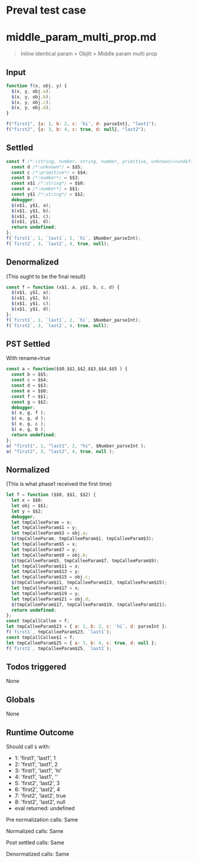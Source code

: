 # Preval test case

# middle_param_multi_prop.md

> Inline identical param > Objlit > Middle param multi prop
>
>

## Input

`````js filename=intro
function f(x, obj, y) {
  $(x, y, obj.a);
  $(x, y, obj.b);
  $(x, y, obj.c);
  $(x, y, obj.d);
}

f("first1", {a: 1, b: 2, c: 'hi', d: parseInt}, "last1");
f("first2", {a: 3, b: 4, c: true, d: null}, "last2");
`````


## Settled


`````js filename=intro
const f /*:(string, number, string, number, primitive, unknown)=>undefined*/ = function ($$0, $$1, $$2, $$3, $$4, $$5) {
  const d /*:unknown*/ = $$5;
  const c /*:primitive*/ = $$4;
  const b /*:number*/ = $$3;
  const x$1 /*:string*/ = $$0;
  const a /*:number*/ = $$1;
  const y$1 /*:string*/ = $$2;
  debugger;
  $(x$1, y$1, a);
  $(x$1, y$1, b);
  $(x$1, y$1, c);
  $(x$1, y$1, d);
  return undefined;
};
f(`first1`, 1, `last1`, 2, `hi`, $Number_parseInt);
f(`first2`, 3, `last2`, 4, true, null);
`````


## Denormalized
(This ought to be the final result)

`````js filename=intro
const f = function (x$1, a, y$1, b, c, d) {
  $(x$1, y$1, a);
  $(x$1, y$1, b);
  $(x$1, y$1, c);
  $(x$1, y$1, d);
};
f(`first1`, 1, `last1`, 2, `hi`, $Number_parseInt);
f(`first2`, 3, `last2`, 4, true, null);
`````


## PST Settled
With rename=true

`````js filename=intro
const a = function($$0,$$1,$$2,$$3,$$4,$$5 ) {
  const b = $$5;
  const c = $$4;
  const d = $$3;
  const e = $$0;
  const f = $$1;
  const g = $$2;
  debugger;
  $( e, g, f );
  $( e, g, d );
  $( e, g, c );
  $( e, g, b );
  return undefined;
};
a( "first1", 1, "last1", 2, "hi", $Number_parseInt );
a( "first2", 3, "last2", 4, true, null );
`````


## Normalized
(This is what phase1 received the first time)

`````js filename=intro
let f = function ($$0, $$1, $$2) {
  let x = $$0;
  let obj = $$1;
  let y = $$2;
  debugger;
  let tmpCalleeParam = x;
  let tmpCalleeParam$1 = y;
  let tmpCalleeParam$3 = obj.a;
  $(tmpCalleeParam, tmpCalleeParam$1, tmpCalleeParam$3);
  let tmpCalleeParam$5 = x;
  let tmpCalleeParam$7 = y;
  let tmpCalleeParam$9 = obj.b;
  $(tmpCalleeParam$5, tmpCalleeParam$7, tmpCalleeParam$9);
  let tmpCalleeParam$11 = x;
  let tmpCalleeParam$13 = y;
  let tmpCalleeParam$15 = obj.c;
  $(tmpCalleeParam$11, tmpCalleeParam$13, tmpCalleeParam$15);
  let tmpCalleeParam$17 = x;
  let tmpCalleeParam$19 = y;
  let tmpCalleeParam$21 = obj.d;
  $(tmpCalleeParam$17, tmpCalleeParam$19, tmpCalleeParam$21);
  return undefined;
};
const tmpCallCallee = f;
let tmpCalleeParam$23 = { a: 1, b: 2, c: `hi`, d: parseInt };
f(`first1`, tmpCalleeParam$23, `last1`);
const tmpCallCallee$1 = f;
let tmpCalleeParam$25 = { a: 3, b: 4, c: true, d: null };
f(`first2`, tmpCalleeParam$25, `last2`);
`````


## Todos triggered


None


## Globals


None


## Runtime Outcome


Should call `$` with:
 - 1: 'first1', 'last1', 1
 - 2: 'first1', 'last1', 2
 - 3: 'first1', 'last1', 'hi'
 - 4: 'first1', 'last1', '<function>'
 - 5: 'first2', 'last2', 3
 - 6: 'first2', 'last2', 4
 - 7: 'first2', 'last2', true
 - 8: 'first2', 'last2', null
 - eval returned: undefined

Pre normalization calls: Same

Normalized calls: Same

Post settled calls: Same

Denormalized calls: Same
